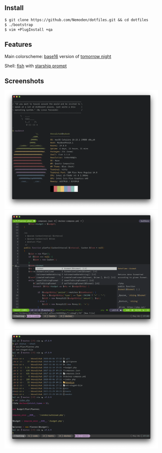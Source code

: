 Install
---

    $ git clone https://github.com/Nemoden/dotfiles.git && cd dotfiles
    $ ./bootstrap
    $ vim +PlugInstall +qa

Features
---

Main colorscheme: [base16](https://github.com/chriskempson/base16) version of [tomorrow night](https://github.com/chriskempson/tomorrow-theme)

Shell: [fish](https://fishshell.com/) with [starship prompt](https://starship.rs/)

Screenshots
---

![neofetch](./assets/1-neofetch.png?raw=true)
![vim](./assets/2-vim-inside-tmux.png?raw=true)
![shell](./assets/3-upgraded-cat-and-ls.png?raw=true)
